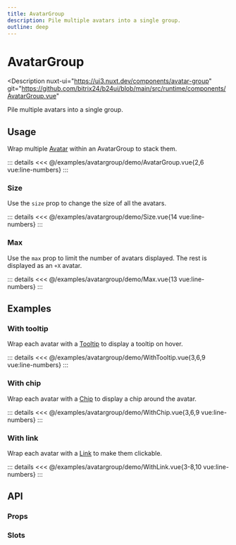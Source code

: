 ```yaml
---
title: AvatarGroup
description: Pile multiple avatars into a single group.
outline: deep
---
```

<script setup>
import AvatarGroupExample from '/examples/avatargroup/AvatarGroup.vue';
import SizeExample from '/examples/avatargroup/Size.vue';
import MaxExample from '/examples/avatargroup/Max.vue';
import WithTooltipExample from '/examples/avatargroup/WithTooltip.vue';
import WithChipExample from '/examples/avatargroup/WithChip.vue';
import WithLinkExample from '/examples/avatargroup/WithLink.vue';
</script>
# AvatarGroup

<Description
  nuxt-ui="https://ui3.nuxt.dev/components/avatar-group"
  git="https://github.com/bitrix24/b24ui/blob/main/src/runtime/components/AvatarGroup.vue"
>
  Pile multiple avatars into a single group.
</Description>

## Usage

Wrap multiple [Avatar](/components/avatar) within an AvatarGroup to stack them.

<div class="lg:min-h-[160px]">
  <ClientOnly>
    <AvatarGroupExample />
  </ClientOnly>
</div>

::: details
<<< @/examples/avatargroup/demo/AvatarGroup.vue{2,6 vue:line-numbers}
:::

### Size

Use the `size` prop to change the size of all the avatars.

<div class="lg:min-h-[160px]">
  <ClientOnly>
    <SizeExample />
  </ClientOnly>
</div>

::: details
<<< @/examples/avatargroup/demo/Size.vue{14 vue:line-numbers}
:::

### Max

Use the `max` prop to limit the number of avatars displayed. The rest is displayed as an `+X` avatar.

<div class="lg:min-h-[160px]">
  <ClientOnly>
    <MaxExample />
  </ClientOnly>
</div>

::: details
<<< @/examples/avatargroup/demo/Max.vue{13 vue:line-numbers}
:::

## Examples

### With tooltip

Wrap each avatar with a [Tooltip](/components/tooltip) to display a tooltip on hover.

<div class="lg:min-h-[160px]">
  <ClientOnly>
    <WithTooltipExample />
  </ClientOnly>
</div>

::: details
<<< @/examples/avatargroup/demo/WithTooltip.vue{3,6,9 vue:line-numbers}
:::

### With chip

Wrap each avatar with a [Chip](/components/chip) to display a chip around the avatar.

<div class="lg:min-h-[160px]">
  <ClientOnly>
    <WithChipExample />
  </ClientOnly>
</div>

::: details
<<< @/examples/avatargroup/demo/WithChip.vue{3,6,9 vue:line-numbers}
:::

### With link

Wrap each avatar with a [Link](/components/link) to make them clickable.

<div class="lg:min-h-[160px]">
  <ClientOnly>
    <WithLinkExample />
  </ClientOnly>
</div>

::: details
<<< @/examples/avatargroup/demo/WithLink.vue{3-8,10 vue:line-numbers}
:::

## API

### Props

<ComponentProps component="AvatarGroup" />

### Slots

<ComponentSlots component="AvatarGroup" />

